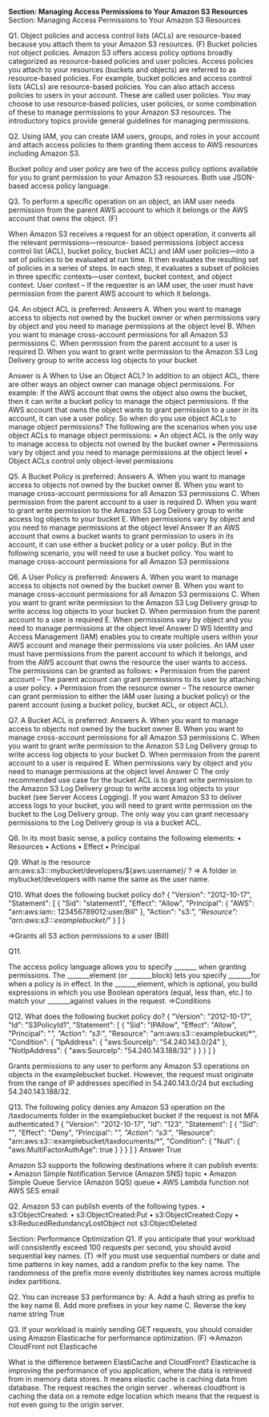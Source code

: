 **Section: Managing Access Permissions to Your Amazon S3 Resources**
Section: Managing Access Permissions to Your Amazon S3 Resources

Q1.
Object policies and access control lists (ACLs) are resource-based because you attach them to your Amazon S3 resources. (F)
Bucket policies not object policies.
Amazon S3 offers access policy options broadly categorized as resource-based policies and user policies. Access policies you attach to your resources (buckets and objects) are referred to as resource-based policies. For example, bucket policies and access control lists (ACLs) are resource-based policies. You can also attach access policies to users in your account. These are called user policies. You may choose to use resource-based policies, user policies, or some combination of these to manage permissions to your Amazon S3 resources. The introductory topics provide general guidelines for managing permissions.

Q2.
Using IAM, you can create IAM users, groups, and roles in your account and attach access policies to them granting them access to AWS resources including Amazon S3.

Bucket policy and user policy are two of the access policy options available for you to grant permission to your Amazon S3 resources. Both use JSON-based access policy language.

Q3. 
To perform a specific operation on an object, an IAM user needs permission from the parent AWS account to which it belongs or the AWS account that owns the object. (F)

When Amazon S3 receives a request for an object operation, it converts all the relevant permissions—resource- based permissions (object access control list (ACL), bucket policy, bucket ACL) and IAM user policies—into a set of policies to be evaluated at run time. It then evaluates the resulting set of policies in a series of steps. In each step, it evaluates a subset of policies in three specific contexts—user context, bucket context, and object context.
User context – If the requester is an IAM user, the user must have permission from the parent AWS account to which it belongs.

Q4. An object ACL is preferred:
Answers
A. When you want to manage access to objects not owned by the bucket owner or when permissions vary by object and you need to manage permissions at the object level
B. When you want to manage cross-account permissions for all Amazon S3 permissions
C. When permission from the parent account to a user is required
D. When you want to grant write permission to the Amazon S3 Log Delivery group to write access log objects
to your bucket

Answer is A 
When to Use an Object ACL?
In addition to an object ACL, there are other ways an object owner can manage object permissions. For example:
If the AWS account that owns the object also owns the bucket, then it can write a bucket policy to manage the object permissions.
If the AWS account that owns the object wants to grant permission to a user in its account, it can use a user policy.
So when do you use object ACLs to manage object permissions? The following are the scenarios when you use object ACLs to manage object permissions:
• An object ACL is the only way to manage access to objects not owned by the bucket owner
• Permissions vary by object and you need to manage permissions at the object level
• Object ACLs control only object-level permissions

Q5.
A Bucket Policy is preferred:
Answers
A. When you want to manage access to objects not owned by the bucket owner
B. When you want to manage cross-account permissions for all Amazon S3 permissions
C. When permission from the parent account to a user is required
D. When you want to grant write permission to the Amazon S3 Log Delivery group to write access log objects
to your bucket
E. When permissions vary by object and you need to manage permissions at the object level
Answer
If an AWS account that owns a bucket wants to grant permission to users in its account, it can use either a bucket policy or a user policy. But in the following scenario, you will need to use a bucket policy.
You want to manage cross-account permissions for all Amazon S3 permissions

Q6.
A User Policy is preferred:
Answers
A. When you want to manage access to objects not owned by the bucket owner
B. When you want to manage cross-account permissions for all Amazon S3 permissions
C. When you want to grant write permission to the Amazon S3 Log Delivery group to write access log objects
to your bucket
D. When permission from the parent account to a user is required
E. When permissions vary by object and you need to manage permissions at the object level
Answer
D
WS Identity and Access Management (IAM) enables you to create multiple users within your AWS account and manage their permissions via user policies. An IAM user must have permissions from the parent account to which it belongs, and from the AWS account that owns the resource the user wants to access. The permissions can be granted as follows:
• Permission from the parent account – The parent account can grant permissions to its user by attaching a user policy.
• Permission from the resource owner – The resource owner can grant permission to either the IAM user (using a bucket policy) or the parent account (using a bucket policy, bucket ACL, or object ACL).

Q7.
A Bucket ACL is preferred:
Answers
A. When you want to manage access to objects not owned by the bucket owner
B. When you want to manage cross-account permissions for all Amazon S3 permissions
C. When you want to grant write permission to the Amazon S3 Log Delivery group to write access log objects
to your bucket
D. When permission from the parent account to a user is required
E. When permissions vary by object and you need to manage permissions at the object level
Answer C
The only recommended use case for the bucket ACL is to grant write permission to the Amazon S3 Log Delivery group to write access log objects to your bucket (see Server Access Logging). If you want Amazon S3 to deliver access logs to your bucket, you will need to grant write permission on the bucket to the Log Delivery group. The only way you can grant necessary permissions to the Log Delivery group is via a bucket ACL.

Q8.
In its most basic sense, a policy contains the following elements:
• Resources 
• Actions
• Effect
• Principal

Q9.
What is the resource arn:aws:s3:::mybucket/developers/${aws:username}/ ?
=> A folder in mybucket/developers with name the same as the user name.

Q10.
What does the following bucket policy do?
{
"Version": "2012-10-17", "Statement": [
{
"Sid": "statement1", "Effect": "Allow", "Principal": {
"AWS": "arn:aws:iam:: 123456789012:user/Bill" },
"Action": "s3:*",
"Resource": "arn:aws:s3:::examplebucket/*" }
] }

=>Grants all S3 action permissions to a user (Bill)

Q11.

The access policy language allows you to specify _______ when granting permissions. The _______element (or _______block) lets you specify _______for when a policy is in effect. In the _______element, which is optional, you build expressions in which you use Boolean operators (equal, less than, etc.) to match your _______against values in the request.
=>Conditions

Q12.
What does the following bucket policy do?
{
"Version": "2012-10-17", "Id": "S3PolicyId1", "Statement": [
{
"Sid": "IPAllow",
"Effect": "Allow",
"Principal": "*",
"Action": "s3:*",
"Resource": "arn:aws:s3:::examplebucket/*", "Condition": {
"IpAddress": {
"aws:SourceIp": "54.240.143.0/24" },
"NotIpAddress": {
"aws:SourceIp": "54.240.143.188/32" }
} }
] }

Grants permissions to any user to perform any Amazon S3 operations on objects in the examplebucket bucket. However, the request must originate from the range of IP addresses specified in 54.240.143.0/24 but excluding 54.240.143.188/32.

Q13.
The following policy denies any Amazon S3 operation on the /taxdocuments folder in the examplebucket bucket if the request is not MFA authenticated.?
{
"Version": "2012-10-17", "Id": "123", "Statement": [
{
"Sid": "",
"Effect": "Deny",
"Principal": "*",
"Action": "s3:*",
"Resource": "arn:aws:s3:::examplebucket/taxdocuments/*", "Condition": {
"Null": {
"aws:MultiFactorAuthAge": true }
} }
] }
Answer True



Amazon S3 supports the following destinations where it can publish events:
• Amazon Simple Notification Service (Amazon SNS) topic
• Amazon Simple Queue Service (Amazon SQS) queue
• AWS Lambda function
not AWS SES email

Q2.
Amazon S3 can publish events of the following types.
• s3:ObjectCreated:
• s3:ObjectCreated:Put
• s3:ObjectCreated:Copy
• s3:ReducedRedundancyLostObject
not s3:ObjectDeleted

Section: Performance Optimization
Q1.
If you anticipate that your workload will consistently exceed 100 requests per second, you should avoid sequential key names. (T)
=>If you must use sequential numbers or date and time patterns in key names, add a random prefix to the key name. The randomness of the prefix more evenly distributes key names across multiple index partitions.

Q2.
You can increase S3 performance by:
A. Add a hash string as prefix to the key name
B. Add more prefixes in your key name
C. Reverse the key name string
True

Q3.
If your workload is mainly sending GET requests, you should consider using Amazon Elasticache for performance optimization. (F)
=>Amazon CloudFront not Elasticache

What is the difference between ElastiCache and CloudFront?
Elasticache is improving the performance of you application, where the data is retrieved from in memory data stores.
It means elastic cache is caching data from database. The request reaches the origin server .
whereas cloudfront is caching the data on a remote edge location which means that the request is not even going to the origin server.